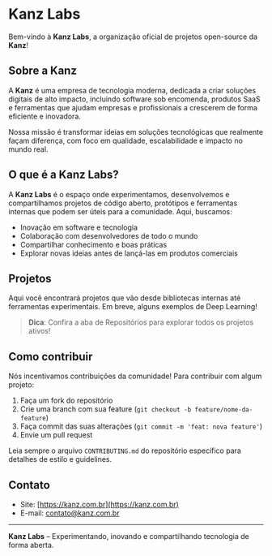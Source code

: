 # Kanz Labs

Bem-vindo à **Kanz Labs**, a organização oficial de projetos open-source da **Kanz**!

## Sobre a Kanz

A **Kanz** é uma empresa de tecnologia moderna, dedicada a criar soluções digitais de alto impacto, incluindo software sob encomenda, produtos SaaS e ferramentas que ajudam empresas e profissionais a crescerem de forma eficiente e inovadora.

Nossa missão é transformar ideias em soluções tecnológicas que realmente façam diferença, com foco em qualidade, escalabilidade e impacto no mundo real.

## O que é a Kanz Labs?

A **Kanz Labs** é o espaço onde experimentamos, desenvolvemos e compartilhamos projetos de código aberto, protótipos e ferramentas internas que podem ser úteis para a comunidade. Aqui, buscamos:

- Inovação em software e tecnologia
- Colaboração com desenvolvedores de todo o mundo
- Compartilhar conhecimento e boas práticas
- Explorar novas ideias antes de lançá-las em produtos comerciais

## Projetos

Aqui você encontrará projetos que vão desde bibliotecas internas até ferramentas experimentais. Em breve, alguns exemplos de Deep Learning!

> **Dica**: Confira a aba de Repositórios para explorar todos os projetos ativos!

## Como contribuir

Nós incentivamos contribuições da comunidade! Para contribuir com algum projeto:

1. Faça um fork do repositório
2. Crie uma branch com sua feature (`git checkout -b feature/nome-da-feature`)
3. Faça commit das suas alterações (`git commit -m 'feat: nova feature'`)
4. Envie um pull request

Leia sempre o arquivo `CONTRIBUTING.md` do repositório específico para detalhes de estilo e guidelines.

## Contato

- Site: [https://kanz.com.br](https://kanz.com.br)  
- E-mail: contato@kanz.com.br  

---

**Kanz Labs** – Experimentando, inovando e compartilhando tecnologia de forma aberta.
